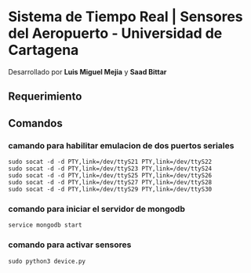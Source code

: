 # Sistema de Tiempo Real | Sensores del Aeropuerto - Universidad de Cartagena

Desarrollado por **Luis Miguel Mejia** y **Saad Bittar**

## Requerimiento


## Comandos

### camando para habilitar emulacion de dos puertos seriales
```
sudo socat -d -d PTY,link=/dev/ttyS21 PTY,link=/dev/ttyS22
sudo socat -d -d PTY,link=/dev/ttyS23 PTY,link=/dev/ttyS24
sudo socat -d -d PTY,link=/dev/ttyS25 PTY,link=/dev/ttyS26
sudo socat -d -d PTY,link=/dev/ttyS27 PTY,link=/dev/ttyS28
sudo socat -d -d PTY,link=/dev/ttyS29 PTY,link=/dev/ttyS30
```

### comando para iniciar el servidor de mongodb
```
service mongodb start
```

### comando para activar sensores
```
sudo python3 device.py
```
